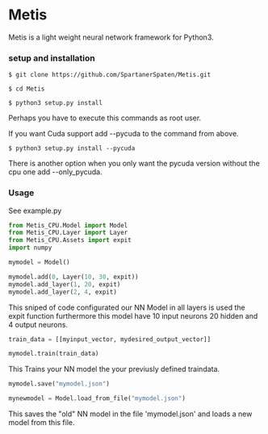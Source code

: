 Metis
=========

Metis is a light weight neural network framework for Python3.

### setup and installation

```
$ git clone https://github.com/SpartanerSpaten/Metis.git

$ cd Metis

$ python3 setup.py install
```

Perhaps you have to execute this commands as root user.

If you want Cuda support add --pycuda to the command from above.
```
$ python3 setup.py install --pycuda
```

There is another option when you only want the pycuda version without the cpu one
add --only_pycuda.

### Usage

See example.py

```python
from Metis_CPU.Model import Model
from Metis_CPU.Layer import Layer
from Metis_CPU.Assets import expit
import numpy

mymodel = Model()

mymodel.add(0, Layer(10, 30, expit))
mymodel.add_layer(1, 20, expit)
mymodel.add_layer(2, 4, expit)
```
This sniped of code configurated our NN Model in all layers is used the expit function
furthermore this model have 10 input neurons 20 hidden and 4 output neurons.

```python
train_data = [[myinput_vector, mydesired_output_vector]]

mymodel.train(train_data)
```

This Trains your NN model the your previusly defined traindata.

```python
mymodel.save("mymodel.json")

mynewmodel = Model.load_from_file("mymodel.json")
```

This saves the "old" NN model in the file 'mymodel.json' and loads a new model from this file.